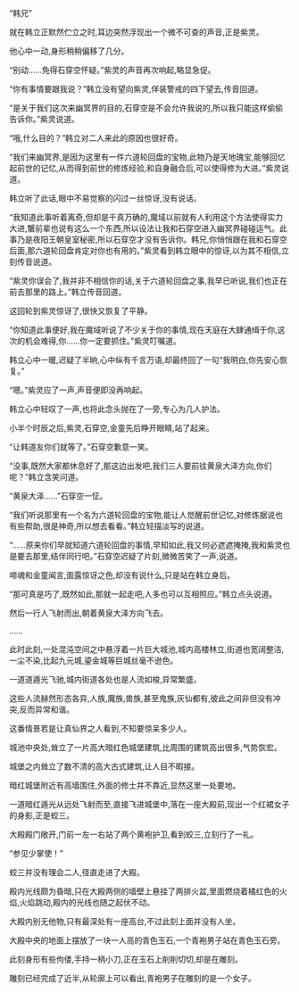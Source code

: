 
“韩兄”

就在韩立正默然伫立之时,耳边突然浮现出一个微不可查的声音,正是紫灵。

他心中一动,身形稍稍偏移了几分。

“别动……免得石穿空怀疑。”紫灵的声音再次响起,略显急促。

“你有事情要跟我说？”韩立没有望向紫灵,佯装警戒的四下望去,传音回道。

“是关于我们这次来幽冥界的目的,石穿空是不会允许我说的,所以我只能这样偷偷告诉你。”紫灵说道。

“哦,什么目的？”韩立对二人来此的原因也很好奇。

“我们来幽冥界,是因为这里有一件六道轮回盘的宝物,此物乃是天地瑰宝,能够回忆起前世的记忆,从而得到前世的修炼经验,和自身融合后,可以使得修为大进。”紫灵说道。

韩立听了此话,眼中不易觉察的闪过一丝惊讶,没有说话。

“我知道此事听着离奇,但却是千真万确的,魔域以前就有人利用这个方法使得实力大进,蟹前辈也说有这么一个东西,所以设法让我和石穿空进入幽冥界碰碰运气。此事乃是夜阳王朝皇室秘密,所以石穿空才没有告诉你。韩兄,你悄悄跟在我和石穿空后面,那六道轮回盘肯定对你也有用的。”紫灵看到韩立眼中的惊讶,以为其不相信,立刻传音说道。

“紫灵你误会了,我并非不相信你的话,关于六道轮回盘之事,我早已听说,我们也正在前去那里的路上。”韩立传音回道。

这回轮到紫灵惊讶了,很快又恢复了平静。

“你知道此事便好,我在魔域听说了不少关于你的事情,现在天庭在大肆通缉于你,这次的机会难得,你……你一定要抓住。”紫灵叮嘱道。

韩立心中一暖,迟疑了半晌,心中纵有千言万语,却最终回了一句“我明白,你先安心恢复。”

“嗯。”紫灵应了一声,声音便即没再响起。

韩立心中轻叹了一声,也将此念头抛在了一旁,专心为几人护法。

小半个时辰之后,紫灵,石穿空,金童先后睁开眼睛,站了起来。

“让韩道友你们就等了。”石穿空歉意一笑。

“没事,既然大家都休息好了,那这边出发吧,我们三人要前往黄泉大泽方向,你们呢？”韩立含笑问道。

“黄泉大泽……”石穿空一怔。

“我们听说那里有一个名为六道轮回盘的宝物,能让人觉醒前世记忆,对修炼据说也有些帮助,很是神奇,所以想去看看。”韩立轻描淡写的说道。

“……原来你们早就知道六道轮回盘的事情,早知如此,我又何必遮遮掩掩,我和紫灵也是要去那里,结伴同行吧。”石穿空迟疑了片刻,微微苦笑了一声,说道。

啼魂和金童闻言,面露惊讶之色,却没有说什么,只是站在韩立身后。

“那可真是巧了,既然如此,那就一起走吧,人多也可以互相照应。”韩立点头说道。

然后一行人飞射而出,朝着黄泉大泽方向飞去。

……

此时此刻,一处混沌空间之中悬浮着一片巨大城池,城内高楼林立,街道也宽阔整洁,一尘不染,比起九元城,鎏金城等巨城丝毫不逊色。

一道道遁光飞驰,城内街道各处也是人流如梭,异常繁盛。

这些人流赫然形态各异,人族,魔族,兽族,甚至鬼族,灰仙都有,彼此之间非但没有冲突,反而异常和谐。

这番情景若是让真仙界之人看到,不知要惊呆多少人。

城池中央处,耸立了一片高大暗红色城堡建筑,比周围的建筑高出很多,气势恢宏。

城堡之内耸立了数不清的高大古式建筑,让人目不暇接。

暗红城堡附近有高墙围住,外面的修士并不靠近,显然这里一处要地。

一道暗红遁光从远处飞射而至,直接飞进城堡中,落在一座大殿前,现出一个红裙女子的身影,正是蛟三。

大殿殿门敞开,门前一左一右站了两个黄袍护卫,看到蛟三,立刻行了一礼。

“参见少掌使！”

蛟三并没有理会二人,径直走进了大殿。

殿内光线颇为昏暗,只在大殿两侧的墙壁上悬挂了两排火盆,里面燃烧着橘红色的火焰,火焰跳动,殿内的光线也随之起伏不动。

大殿内别无他物,只有最深处有一座高台,不过此刻上面并没有人坐。

大殿中央的地面上摆放了一块一人高的青色玉石,一个青袍男子站在青色玉石旁。

此刻身形有些佝偻,手持一柄小刀,正在玉石上削削切切,却是在雕刻。

雕刻已经完成了近半,从轮廓上可以看出,青袍男子在雕刻的是一个女子。